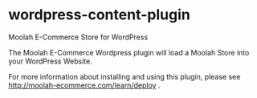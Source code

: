 wordpress-content-plugin
========================

Moolah E-Commerce Store for WordPress

The Moolah E-Commerce Wordpress plugin will load a Moolah Store into your WordPress Website.

For more information about installing and using this plugin, please see http://moolah-ecommerce.com/learn/deploy .
